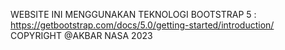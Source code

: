 WEBSITE INI MENGGUNAKAN TEKNOLOGI BOOTSTRAP 5 : https://getbootstrap.com/docs/5.0/getting-started/introduction/
COPYRIGHT @AKBAR NASA 2023
